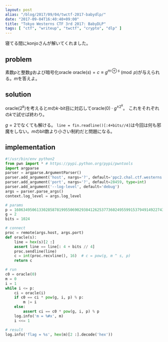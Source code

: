 ```yaml
---
layout: post
alias: "/blog/2017/09/04/twctf-2017-babydlp/"
date: "2017-09-04T16:40:40+09:00"
title: "Tokyo Westerns CTF 3rd 2017: BabyDLP"
tags: [ "ctf", "writeup", "twctf", "crypto", "dlp" ]
---
```


寝てる間にkonjoさんが解いてくれました。

## problem

素数$p$と整数$g$および暗号化oracle $\mathrm{oracle}(s) = c \equiv g^{m \oplus s} \pmod{p}$が与えられる。$m$を答えよ。

## solution

$\mathrm{oracle}(2^k)$を考えると$m$の$k$-bit目に対応して$\mathrm{oracle}(0) \cdot g^{\pm 2^k}$。
これをそれぞれの$k$で試せば終わり。

$g = 2$でなくても解ける。
`line = fin.readline()[:4+bits//4]`は今回は何も邪魔をしない。$m$のbit数より小さい制約だと問題になる。

## implementation

``` python
#!/usr/bin/env python2
from pwn import * # https://pypi.python.org/pypi/pwntools
import argparse
parser = argparse.ArgumentParser()
parser.add_argument('host', nargs='?', default='ppc2.chal.ctf.westerns.tokyo')
parser.add_argument('port', nargs='?', default=28459, type=int)
parser.add_argument('--log-level', default='debug')
args = parser.parse_args()
context.log_level = args.log_level

# params
p = 160634950613302858781995506902938412625377360249559915379491492274326359260806831823821711441204122060415286351711411013883400510041411782176467940678464161205204391247137689678794367049197824119717278923753940984084059450704378828123780678883777306239500480793044460796256306557893061457956479624163771194201
g = 2
bits = 1024

# connect
proc = remote(args.host, args.port)
def oracle(s):
    line = hex(s)[2 :]
    assert line == line[: 4 + bits // 4]
    proc.sendline(line)
    c = int(proc.recvline(), 16)  # c = pow(g, m ^ s, p)
    return c

# run
c0 = oracle(0)
m = 0
i = 1
while i <= p:
    ci = oracle(i)
    if c0 == ci * pow(g, i, p) % p:
        m |= i
    else:
        assert ci == c0 * pow(g, i, p) % p
    log.info('m = %#x', m)
    i <<= 1

# result
log.info('flag = %s', hex(m)[2 :].decode('hex'))
```
